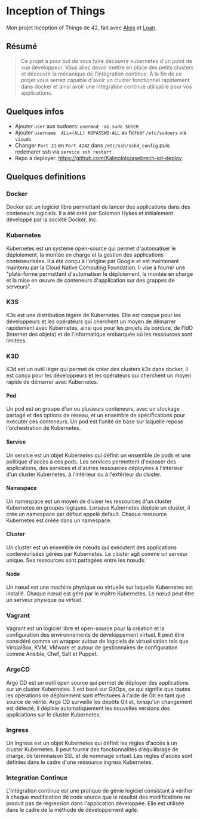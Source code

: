 # Inception of Things

Mon projet Inception of Things de 42, fait avec [Alois](https://github.com/asebrech) et [Loan](https://github.com/Loan-Matarise).

## Résumé
> Ce projet a pour but de vous faire découvrir kubernetes d'un point de vue développeur. Vous allez devoir mettre en place des petits clusters et découvrir la mécanique de l'intégration continue. À la fin de ce projet vous serrez capable d'avoir un cluster fonctionnel rapidement dans docker et ainsi avoir une intégration continue utilisable pour vos applications.

## Quelques infos
- Ajouter `user` aux sudoers: `usermod -aG sudo $USER`
- Ajouter `username  ALL=(ALL) NOPASSWD:ALL` au fichier `/etc/sudoers` via `visudo`
- Changer `Port 21` en `Port 4242` dans `/etc/ssh/sshd_config` puis redemarer ssh via `service ssh restart`
- Repo a deployer: https://github.com/Kalinololo/asebrech-iot-deploy

## Quelques definitions
### Docker
Docker est un logiciel libre permettant de lancer des applications dans des conteneurs logiciels. Il a été créé par Solomon Hykes et initialement développé par la société Docker, Inc.

### Kubernetes
Kubernetes est un système open-source qui permet d'automatiser le déploiement, la montée en charge et la gestion des applications conteneurisées. Il a été conçu à l'origine par Google et est maintenant maintenu par la Cloud Native Computing Foundation. Il vise à fournir une "plate-forme permettant d'automatiser le déploiement, la montée en charge et la mise en œuvre de conteneurs d'application sur des grappes de serveurs".

### K3S
K3s est une distribution légère de Kubernetes. Elle est conçue pour les développeurs et les opérateurs qui cherchent un moyen de démarrer rapidement avec Kubernetes, ainsi que pour les projets de bordure, de l'IdO (Internet des objets) et de l'informatique embarquée où les ressources sont limitées.

### K3D
K3d est un outil léger qui permet de créer des clusters k3s dans docker, il est conçu pour les développeurs et les opérateurs qui cherchent un moyen rapide de démarrer avec Kubernetes.

#### Pod
Un pod est un groupe d'un ou plusieurs conteneurs, avec un stockage partagé et des options de réseau, et un ensemble de spécifications pour exécuter ces conteneurs. Un pod est l'unité de base sur laquelle repose l'orchestration de Kubernetes.

#### Service
Un service est un objet Kubernetes qui définit un ensemble de pods et une politique d'accès à ces pods. Les services permettent d'exposer des applications, des services et d'autres ressources déployées à l'intérieur d'un cluster Kubernetes, à l'intérieur ou à l'extérieur du cluster.

#### Namespace
Un namespace est un moyen de diviser les ressources d'un cluster Kubernetes en groupes logiques. Lorsque Kubernetes déploie un cluster, il crée un namespace par défaut appelé default. Chaque ressource Kubernetes est créée dans un namespace.

#### Cluster
Un cluster est un ensemble de nœuds qui exécutent des applications conteneurisées gérées par Kubernetes. Le cluster agit comme un serveur unique. Ses ressources sont partagées entre les nœuds.

#### Node
Un nœud est une machine physique ou virtuelle sur laquelle Kubernetes est installé. Chaque nœud est géré par le maître Kubernetes. Le nœud peut être un serveur physique ou virtuel.

### Vagrant
Vagrant est un logiciel libre et open-source pour la création et la configuration des environnements de développement virtuel. Il peut être considéré comme un wrapper autour de logiciels de virtualisation tels que VirtualBox, KVM, VMware et autour de gestionnaires de configuration comme Ansible, Chef, Salt et Puppet.

### ArgoCD
Argo CD est un outil open source qui permet de déployer des applications sur un cluster Kubernetes. Il est basé sur GitOps, ce qui signifie que toutes les opérations de déploiement sont effectuées à l'aide de Git en tant que source de vérité. Argo CD surveille les dépôts Git et, lorsqu'un changement est détecté, il déploie automatiquement les nouvelles versions des applications sur le cluster Kubernetes.

### Ingress
Un ingress est un objet Kubernetes qui définit les règles d'accès à un cluster Kubernetes. Il peut fournir des fonctionnalités d'équilibrage de charge, de terminaison SSL et de nommage virtuel. Les règles d'accès sont définies dans le cadre d'une ressource ingress Kubernetes.

### Integration Continue
L'intégration continue est une pratique de génie logiciel consistant à vérifier à chaque modification de code source que le résultat des modifications ne produit pas de régression dans l'application développée. Elle est utilisée dans le cadre de la méthode de développement agile.

